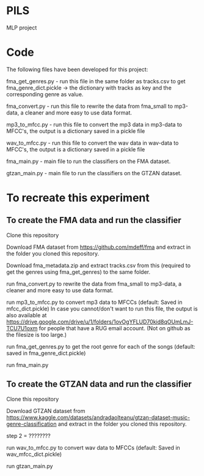 # PILS
MLP project

# Code

The following files have been developed for this project:

fma_get_genres.py - run this file in the same folder as tracks.csv to get fma_genre_dict.pickle -> the dictionary with tracks as key and the corresponding genre as value.

fma_convert.py - run this file to rewrite the data from fma_small to mp3-data, a cleaner and more easy to use data format.

mp3_to_mfcc.py - run this file to convert the mp3 data in mp3-data to MFCC's, the output is a dictionary saved in a pickle file

wav_to_mfcc.py - run this file to convert the wav data in wav-data to MFCC's, the output is a dictionary saved in a pickle file 

fma_main.py - main file to run the classifiers on the FMA dataset.

gtzan_main.py - main file to run the classifiers on the GTZAN dataset.

# To recreate this experiment

## To create the FMA data and run the classifier
Clone this repository

Download FMA dataset from https://github.com/mdeff/fma and extract in the folder you cloned this repository. 

Download fma_metadata.zip and extract tracks.csv from this (required to get the genres using fma_get_genres) to the same folder.

run fma_convert.py to rewrite the data from fma_small to mp3-data, a cleaner and more easy to use data format.

run mp3_to_mfcc.py to convert mp3 data to MFCCs (default: Saved in mfcc_dict.pickle) In case you cannot/don't want to run this file, the output is also available at https://drive.google.com/drive/u/1/folders/1ovOgYFLUD70kid8qOUmLmJ-TCU7U1oxm for people that have a RUG email account. (Not on github as the filesize is too large.) 

run fma_get_genres.py to get the root genre for each of the songs (default: saved in fma_genre_dict.pickle)

run fma_main.py

## To create the GTZAN data and run the classifier
Clone this repository

Download GTZAN dataset from https://www.kaggle.com/datasets/andradaolteanu/gtzan-dataset-music-genre-classification and extract in the folder you cloned this repository. 

step 2 = ????????

run wav_to_mfcc.py to convert wav data to MFCCs (default: Saved in wav_mfcc_dict.pickle)

run gtzan_main.py
